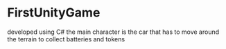 # FirstUnityGame
developed using C# 
the main character is the car that has to move around the terrain to collect batteries and tokens
